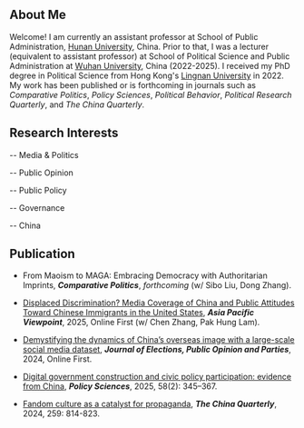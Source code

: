 ## About Me

Welcome! I am currently an assistant professor at School of Public Administration, [Hunan University](https://www-en.hnu.edu.cn/), China. Prior to that, I was a lecturer (equivalent to assistant professor) at School of Political Science and Public Administration at [Wuhan University](https://en.whu.edu.cn/), China (2022-2025). I received my PhD degree in Political Science from Hong Kong's [Lingnan University](https://www.ln.edu.hk/) in 2022. My work has been published or is forthcoming in journals such as *Comparative Politics*, *Policy Sciences*, *Political Behavior*, *Political Research Quarterly*, and *The China Quarterly*.

## Research Interests

-- Media & Politics

-- Public Opinion

-- Public Policy 

-- Governance

-- China

## Publication

- From Maoism to MAGA: Embracing Democracy with Authoritarian Imprints, ***Comparative Politics***, *forthcoming* (w/ Sibo Liu, Dong Zhang).

- [Displaced Discrimination? Media Coverage of China and Public Attitudes Toward Chinese Immigrants in the United States](https://onlinelibrary.wiley.com/doi/abs/10.1111/apv.12449), ***Asia Pacific Viewpoint***, 2025, Online First (w/ Chen Zhang, Pak Hung Lam).

- [Demystifying the dynamics of China’s overseas image with a large-scale social media dataset](https://www.tandfonline.com/doi/abs/10.1080/17457289.2024.2421562), ***Journal of Elections, Public Opinion and Parties***, 2024, Online First.

- [Digital government construction and civic policy participation: evidence from China](https://link.springer.com/article/10.1007/s11077-025-09576-7), ***Policy Sciences***, 2025, 58(2): 345–367.

- [Fandom culture as a catalyst for propaganda](https://www.cambridge.org/core/journals/china-quarterly/article/abs/fandom-culture-as-a-catalyst-for-propaganda/F652D4643CDC257658C4D8305DFB2705), ***The China Quarterly***, 2024, 259: 814-823.


